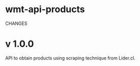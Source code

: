 # wmt-api-products

CHANGES

# v 1.0.0
API to obtain products using scraping technique from Lider.cl.